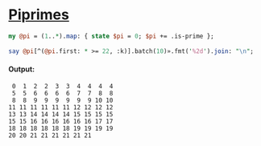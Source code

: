 [1]: https://rosettacode.org/wiki/Piprimes

# [Piprimes][1]

```perl
my @pi = (1..*).map: { state $pi = 0; $pi += .is-prime };
 
say @pi[^(@pi.first: * >= 22, :k)].batch(10)».fmt('%2d').join: "\n";
```

#### Output:
```
 0  1  2  2  3  3  4  4  4  4
 5  5  6  6  6  6  7  7  8  8
 8  8  9  9  9  9  9  9 10 10
11 11 11 11 11 11 12 12 12 12
13 13 14 14 14 14 15 15 15 15
15 15 16 16 16 16 16 16 17 17
18 18 18 18 18 18 19 19 19 19
20 20 21 21 21 21 21 21
```
